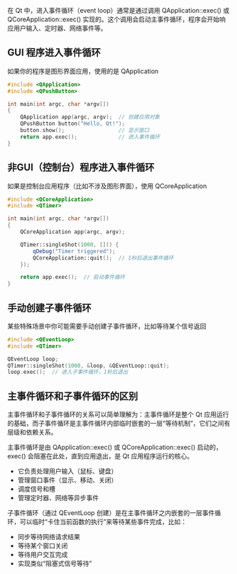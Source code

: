 在 Qt 中，进入事件循环（event loop）通常是通过调用 QApplication::exec() 或 QCoreApplication::exec() 实现的。这个调用会启动主事件循环，程序会开始响应用户输入、定时器、网络事件等。

## GUI 程序进入事件循环
如果你的程序是图形界面应用，使用的是 QApplication
```cpp
#include <QApplication>
#include <QPushButton>

int main(int argc, char *argv[])
{
    QApplication app(argc, argv);  // 创建应用对象
    QPushButton button("Hello, Qt!");
    button.show();                 // 显示窗口
    return app.exec();             // 进入事件循环
}
```

## 非GUI（控制台）程序进入事件循环
如果是控制台应用程序（比如不涉及图形界面），使用 QCoreApplication
```cpp
#include <QCoreApplication>
#include <QTimer>

int main(int argc, char *argv[])
{
    QCoreApplication app(argc, argv);

    QTimer::singleShot(1000, []() {
        qDebug("Timer triggered");
        QCoreApplication::quit();  // 1秒后退出事件循环
    });

    return app.exec();  // 启动事件循环
}
```

## 手动创建子事件循环
某些特殊场景中你可能需要手动创建子事件循环，比如等待某个信号返回
```cpp
#include <QEventLoop>
#include <QTimer>

QEventLoop loop;
QTimer::singleShot(1000, &loop, &QEventLoop::quit);
loop.exec();  // 进入子事件循环，1秒后退出
```

## 主事件循环和子事件循环的区别
主事件循环和子事件循环的关系可以简单理解为：主事件循环是整个 Qt 应用运行的基础，而子事件循环是主事件循环内部临时嵌套的一层“等待机制”，它们之间有层级和依赖关系。

主事件循环是由 QApplication::exec() 或 QCoreApplication::exec() 启动的，exec() 会阻塞在此处，直到应用退出，是 Qt 应用程序运行的核心。
- 它负责处理用户输入（鼠标、键盘）
- 管理窗口事件（显示、移动、关闭）
- 调度信号和槽
- 管理定时器、网络等异步事件

子事件循环（通过 QEventLoop 创建）是在主事件循环之内嵌套的一层事件循环，可以临时“卡住当前函数的执行”来等待某些事件完成，比如：
- 同步等待网络请求结果
- 等待某个窗口关闭
- 等待用户交互完成
- 实现类似“阻塞式信号等待”